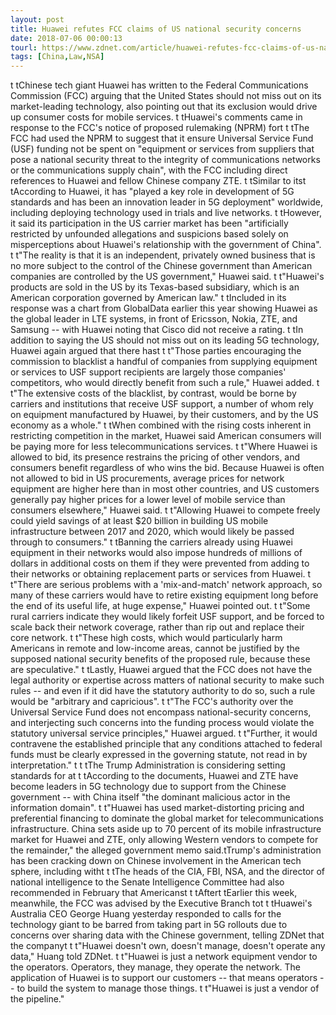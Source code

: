 ```yaml
---
layout: post
title: Huawei refutes FCC claims of US national security concerns
date: 2018-07-06 00:00:13
tourl: https://www.zdnet.com/article/huawei-refutes-fcc-claims-of-us-national-security-concerns/
tags: [China,Law,NSA]
---
```

 t tChinese tech giant Huawei has written to the Federal Communications Commission (FCC) arguing that the United States should not miss out on its market-leading technology, also pointing out that its exclusion would drive up consumer costs for mobile services. t tHuawei's comments came in response to the FCC's notice of proposed rulemaking (NPRM) fort t tThe FCC had used the NPRM to suggest that it ensure Universal Service Fund (USF) funding not be spent on "equipment or services from suppliers that pose a national security threat to the integrity of communications networks or the communications supply chain", with the FCC including direct references to Huawei and fellow Chinese company ZTE. t tSimilar to itst tAccording to Huawei, it has "played a key role in development of 5G standards and has been an innovation leader in 5G deployment" worldwide, including deploying technology used in trials and live networks. t tHowever, it said its participation in the US carrier market has been "artificially restricted by unfounded allegations and suspicions based solely on misperceptions about Huawei's relationship with the government of China". t t"The reality is that it is an independent, privately owned business that is no more subject to the control of the Chinese government than American companies are controlled by the US government," Huawei said. t t"Huawei's products are sold in the US by its Texas-based subsidiary, which is an American corporation governed by American law." t tIncluded in its response was a chart from GlobalData earlier this year showing Huawei as the global leader in LTE systems, in front of Ericsson, Nokia, ZTE, and Samsung -- with Huawei noting that Cisco did not receive a rating. t tIn addition to saying the US should not miss out on its leading 5G technology, Huawei again argued that there hast t t"Those parties encouraging the commission to blacklist a handful of companies from supplying equipment or services to USF support recipients are largely those companies' competitors, who would directly benefit from such a rule," Huawei added. t t"The extensive costs of the blacklist, by contrast, would be borne by carriers and institutions that receive USF support, a number of whom rely on equipment manufactured by Huawei, by their customers, and by the US economy as a whole." t tWhen combined with the rising costs inherent in restricting competition in the market, Huawei said American consumers will be paying more for less telecommunications services. t t"Where Huawei is allowed to bid, its presence restrains the pricing of other vendors, and consumers benefit regardless of who wins the bid. Because Huawei is often not allowed to bid in US procurements, average prices for network equipment are higher here than in most other countries, and US customers generally pay higher prices for a lower level of mobile service than consumers elsewhere," Huawei said. t t"Allowing Huawei to compete freely could yield savings of at least $20 billion in building US mobile infrastructure between 2017 and 2020, which would likely be passed through to consumers." t tBanning the carriers already using Huawei equipment in their networks would also impose hundreds of millions of dollars in additional costs on them if they were prevented from adding to their networks or obtaining replacement parts or services from Huawei. t t"There are serious problems with a 'mix-and-match' network approach, so many of these carriers would have to retire existing equipment long before the end of its useful life, at huge expense," Huawei pointed out. t t"Some rural carriers indicate they would likely forfeit USF support, and be forced to scale back their network coverage, rather than rip out and replace their core network. t t"These high costs, which would particularly harm Americans in remote and low-income areas, cannot be justified by the supposed national security benefits of the proposed rule, because these are speculative." t tLastly, Huawei argued that the FCC does not have the legal authority or expertise across matters of national security to make such rules -- and even if it did have the statutory authority to do so, such a rule would be "arbitrary and capricious". t t"The FCC's authority over the Universal Service Fund does not encompass national-security concerns, and interjecting such concerns into the funding process would violate the statutory universal service principles," Huawei argued. t t"Further, it would contravene the established principle that any conditions attached to federal funds must be clearly expressed in the governing statute, not read in by interpretation." t t tThe Trump Administration is considering setting standards for at t tAccording to the documents, Huawei and ZTE have become leaders in 5G technology due to support from the Chinese government -- with China itself "the dominant malicious actor in the information domain". t t"Huawei has used market-distorting pricing and preferential financing to dominate the global market for telecommunications infrastructure. China sets aside up to 70 percent of its mobile infrastructure market for Huawei and ZTE, only allowing Western vendors to compete for the remainder," the alleged government memo said.tTrump's administration has been cracking down on Chinese involvement in the American tech sphere, including witht t tThe heads of the CIA, FBI, NSA, and the director of national intelligence to the Senate Intelligence Committee had also recommended in February that Americanst t tAftert tEarlier this week, meanwhile, the FCC was advised by the Executive Branch tot t tHuawei's Australia CEO George Huang yesterday responded to calls for the technology giant to be barred from taking part in 5G rollouts due to concerns over sharing data with the Chinese government, telling ZDNet that the companyt t t"Huawei doesn't own, doesn't manage, doesn't operate any data," Huang told ZDNet. t t"Huawei is just a network equipment vendor to the operators. Operators, they manage, they operate the network. The application of Huawei is to support our customers -- that means operators -- to build the system to manage those things. t t"Huawei is just a vendor of the pipeline."